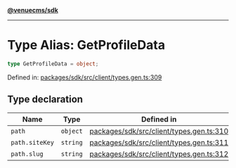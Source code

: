 [**@venuecms/sdk**](../Index.md)

***

# Type Alias: GetProfileData

```ts
type GetProfileData = object;
```

Defined in: [packages/sdk/src/client/types.gen.ts:309](https://github.com/venuecms/sdk/blob/00916d9de8c08ea7e3c8bf71381675389f602827/packages/sdk/src/client/types.gen.ts#L309)

## Type declaration

| Name | Type | Defined in |
| ------ | ------ | ------ |
| <a id="path"></a> `path` | `object` | [packages/sdk/src/client/types.gen.ts:310](https://github.com/venuecms/sdk/blob/00916d9de8c08ea7e3c8bf71381675389f602827/packages/sdk/src/client/types.gen.ts#L310) |
| `path.siteKey` | `string` | [packages/sdk/src/client/types.gen.ts:311](https://github.com/venuecms/sdk/blob/00916d9de8c08ea7e3c8bf71381675389f602827/packages/sdk/src/client/types.gen.ts#L311) |
| `path.slug` | `string` | [packages/sdk/src/client/types.gen.ts:312](https://github.com/venuecms/sdk/blob/00916d9de8c08ea7e3c8bf71381675389f602827/packages/sdk/src/client/types.gen.ts#L312) |
